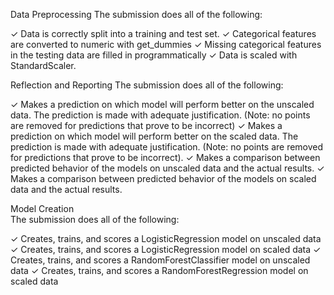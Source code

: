 Data Preprocessing
The submission does all of the following:

✓ Data is correctly split into a training and test set.
✓ Categorical features are converted to numeric with get_dummies
✓ Missing categorical features in the testing data are filled in programmatically
✓ Data is scaled with StandardScaler.


Reflection and Reporting
The submission does all of the following: 

✓ Makes a prediction on which model will perform better on the unscaled data. The prediction is made with adequate justification. (Note: no points are removed for predictions that prove to be incorrect)
✓ Makes a prediction on which model will perform better on the scaled data. The prediction is made with adequate justification. (Note: no points are removed for predictions that prove to be incorrect).
✓ Makes a comparison between predicted behavior of the models on unscaled data and the actual results.
✓ Makes a comparison between predicted behavior of the models on scaled data and the actual results.


Model Creation  
The submission does all of the following:

✓ Creates, trains, and scores a LogisticRegression model on unscaled data
✓ Creates, trains, and scores a LogisticRegression model on scaled data
✓ Creates, trains, and scores a RandomForestClassifier model on unscaled data
✓ Creates, trains, and scores a RandomForestRegression model on scaled data





